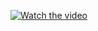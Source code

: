 [![Watch the video](https://img.youtube.com/vi/CJC8f74l2Rw/0.jpg)](https://www.youtube.com/watch?v=CJC8f74l2Rw)
